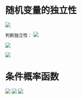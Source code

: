 # 随机变量的独立性
![](https://img2018.cnblogs.com/blog/1446249/202001/1446249-20200127171751086-2018688633.png)

判断独立性：
![](https://img2018.cnblogs.com/blog/1446249/202001/1446249-20200127171827093-58133756.png)

![](https://img2018.cnblogs.com/blog/1446249/202001/1446249-20200127171855594-991697922.png)

![](https://img2018.cnblogs.com/blog/1446249/202001/1446249-20200127171916534-1342943079.png)

# 条件概率函数
![](https://img2018.cnblogs.com/blog/1446249/202001/1446249-20200127171937548-1354475841.png)
![](https://img2018.cnblogs.com/blog/1446249/202001/1446249-20200127172017339-1886586859.png)
![](https://img2018.cnblogs.com/blog/1446249/202001/1446249-20200127172036791-861970537.png)
